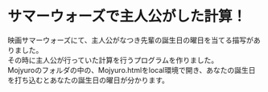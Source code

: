# サマーウォーズで主人公がした計算！
映画サマーウォーズにて、主人公がなつき先輩の誕生日の曜日を当てる描写がありました。<br>
その時に主人公が行っていた計算を行うプログラムを作りました。<br>
Mojyuroのフォルダの中の、Mojyuro.htmlをlocal環境で開き、あなたの誕生日を打ち込むとあなたの誕生日の曜日が分かります。
